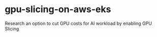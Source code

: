 # gpu-slicing-on-aws-eks
Research an option to cut GPU costs for AI workload by enabling GPU Slicing
